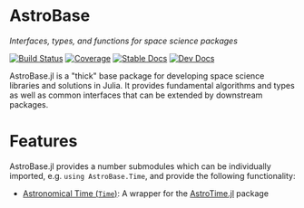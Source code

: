 # AstroBase

*Interfaces, types, and functions for space science packages*

[![Build Status](https://github.com/JuliaAstro/AstroBase.jl/workflows/CI/badge.svg?branch=master)](https://github.com/JuliaAstro/AstroBase.jl/actions)
[![Coverage](https://codecov.io/gh/JuliaAstro/AstroBase.jl/branch/master/graph/badge.svg)](https://codecov.io/gh/JuliaAstro/AstroBase.jl)
[![Stable Docs](https://img.shields.io/badge/docs-stable-blue.svg)](https://JuliaAstro.github.io/AstroBase.jl/stable)
[![Dev Docs](https://img.shields.io/badge/docs-dev-blue.svg)](https://JuliaAstro.github.io/AstroBase.jl/dev)

AstroBase.jl is a "thick" base package for developing space science libraries and solutions in Julia.
It provides fundamental algorithms and types as well as common interfaces that can be extended by
downstream packages.

# Features

AstroBase.jl provides a number submodules which can be individually imported,
e.g. `using AstroBase.Time`, and provide the following functionality:

- [Astronomical Time (`Time`)](https://juliaastro.github.io/AstroBase.jl/dev/modules/time.html):
	A wrapper for the [AstroTime.jl](https://github.com/JuliaAstro/AstroTime.jl) package

